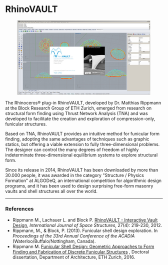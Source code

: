# RhinoVAULT

<figure><img src="../.gitbook/assets/RV_splash-original.png" alt=""><figcaption></figcaption></figure>

The Rhinoceros® plug-in RhinoVAULT, developed by Dr. Matthias Rippmann at the Block Research Group of ETH Zurich, emerged from research on structural form finding using Thrust Network Analysis (TNA) and was developed to facilitate the creation and exploration of compression-only, funicular structures.

Based on TNA, RhinoVAULT provides an intuitive method for funicular form finding, adopting the same advantages of techniques such as graphic statics, but offering a viable extension to fully three-dimensional problems. The designer can control the many degrees of freedom of highly indeterminate three-dimensional equilibrium systems to explore structural form.

Since its release in 2014, RhinoVAULT has been downloaded by more than 30.000 people, it was awarded in the category "Structure / Physics Formation" at ALGODeQ, an international competition for algorithmic design programs, and it has been used to design surprising free-form masonry vaults and shell structures all over the world.

***

### References

* Rippmann M., Lachauer L. and Block P. [RhinoVAULT - Interactive Vault Design](https://block.arch.ethz.ch/brg/publications/414), _International Journal of Space Structures_, 27(4): 219-230, 2012.
* Rippmann, M., & Block, P. (2013). Funicular shell design exploration. In _Proceedings of the 33rd Annual Conference of the ACADIA_ (Waterloo/Buffalo/Nottingham, Canada).
* Rippmann M. [Funicular Shell Design: Geometric Approaches to Form Finding and Fabrication of Discrete Funicular Structures](https://block.arch.ethz.ch/brg/publications/591) , Doctoral dissertation, Department of Architecture, ETH Zurich, 2016.
